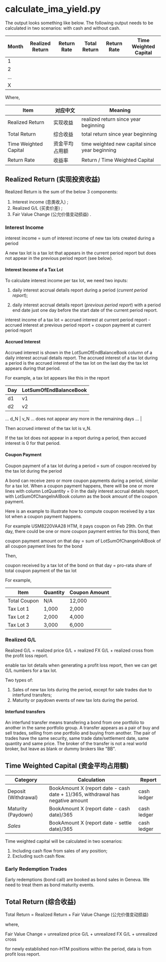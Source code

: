 # calculate_ima_yield.py

The output looks something like below. The following output needs to be calculated in two scenarios: with cash and without cash.

Month | Realized Return | Return Rate | Total Return | Return Rate | Time Weighted Capital
------|-----------------------------|-------------|--------------------------|------------|------------
1 | | | | | |
2 | | | | | |
... | | | | | |
X | | | | | |

Where,

Item | 对应中文 |Meaning
-----|----------|-------
Realized Return | 实现收益 | realized return since year beginning
Total Return | 综合收益 | total return since year beginning
Time Weighted Capital | 资金平均占用额 | time weighted new capital since year beginning
Return Rate | 收益率 | Return / Time Weighted Capital



## Realized Return (实现投资收益)
Realized Return is the sum of the below 3 components:

1. Interest income (息类收入) ;
2. Realized G/L (买卖价差) ;
3. Fair Value Change (公允价值变动损益) .


### Interest Income
interest income = sum of interest income of new tax lots created during a period

A new tax lot is a tax lot that appears in the current period report but does not appear in the previous period report (see below).


#### Interest Income of a Tax Lot
To calculate interest income per tax lot, we need two inputs:

1. daily interest accrual details report during a period (*current period report*);

2. daily interest accrual details report (*previous period report*) with a period end date just one day before the start date of the current period report.

interest income of a tax lot = accrued interest at current period report - accrued interest at previous period report + coupon payment at current period report


#### Accrued Interest
Accrued interest is shown in the LotSumOfEndBalanceBook column of a daily interest accrual details report. The accrued interest of a tax lot during a period is the accrued interest of the tax lot on the last day the tax lot appears during that period.

For example, a tax lot appears like this in the report

Day | LotSumOfEndBalanceBook
----|-----------------------
d1 | v1
d2 | v2
...
d_N | v_N
... does not appear any more in the remaining days ... |

Then accrued interest of the tax lot is v_N.

If the tax lot does not appear in a report during a period, then accued interest is 0 for that period.


#### Coupon Payment
Coupon payment of a tax lot during a period = sum of coupon received by the tax lot during the period

A bond can receive zero or more coupon payments during a period, similar for a tax lot. When a coupon payment happens, there will be one or more lines with column LotQuantity = 0 in the daily interest accrual details report, with LotSumOfChangeInAIBook column as the book amount of the coupon payment.

Here is an example to illustrate how to compute coupon received by a tax lot when a coupon payment happens.

For example USM8220VAA28 HTM, it pays coupon on Feb 29th. On that day, there could be one or more coupon payment entries for this bond, then

coupon payment amount on that day = sum of LotSumOfChangeInAIBook of all coupon payment lines for the bond

Then,

coupon received by a tax lot of the bond on that day = pro-rata share of total coupon payment of the tax lot

For example,

Item | Quantity | Coupon Amount
-----|----------|-------
Total Coupon | N/A | 12,000
Tax Lot 1 | 1,000 | 2,000
Tax Lot 2 | 2,000 | 4,000
Tax Lot 3 | 3,000 | 6,000


### Realized G/L
Realized G/L = realized price G/L + realized FX G/L + realized cross from the profit loss report.

enable tax lot details when generating a profit loss report, then we can get G/L numbers for a tax lot.

Two types of:

1. Sales of new tax lots during the period, except for sale trades due to interfund transfers;
2. Maturity or paydown events of new tax lots during the period.


#### Interfund transfers
An interfund transfer means transfering a bond from one portfolio to another in the same portfolio group. A transfer appears as a pair of buy and sell trades, selling from one portfolio and buying from another. The pair of trades have the same security, same trade date/settlement date, same quantity and same price. The broker of the transfer is not a real world broker, but leave as blank or dummy brokers like "BB".



## Time Weighted Capital (资金平均占用额)

Category | Calculation | Report
---------|-------------|-------
Deposit (Withdrawal) | BookAmount X (report date - cash date + 1)/365, withdrawal has negative amount | cash ledger
Maturity (Paydown) | BookAmount X (report date - cash date)/365 | cash ledger
*Sales* | BookAmount X (report date - settle date)/365 | cash ledger

Time weighted capital will be calculated in two scenarios:
1. Including cash flow from sales of any position;
2. Excluding such cash flow.


### Early Redemption Trades
Early redemptions (bond call) are booked as bond sales in Geneva. We need to treat them as bond maturity events.



## Total Return (综合收益)
Total Return = Realized Return + Fair Value Change (公允价值变动损益)

where,

Fair Value Change = unrealized price G/L + unrealized FX G/L + unrealized cross

for newly established non-HTM positions within the period, data is from profit loss report.